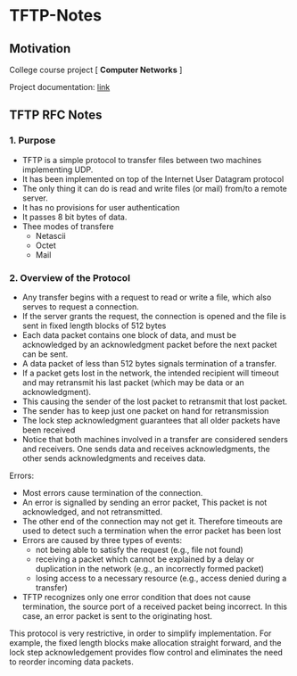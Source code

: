# TFTP-Notes

## Motivation 
College course project [ **Computer Networks** ] 

Project documentation: [link](https://docs.google.com/document/d/1vQJH0F5o-q8BFCIdrF1i1xWYHEXrPvaQRS7dgELmnpQ/edit?usp=sharing)


## TFTP RFC Notes

### 1. Purpose
- TFTP is a simple protocol to transfer files between two machines implementing UDP.
- It has been implemented on top of the Internet User Datagram protocol
- The only thing it can do is read and write files (or mail) from/to a remote server.
- It has no provisions for user authentication
- It passes 8 bit bytes of data.
- Thee modes of transfere
    - Netascii 
    - Octet
    - Mail

### 2. Overview of the Protocol
- Any transfer begins with a request to read or write a file, which
also serves to request a connection.
- If the server grants the request, the connection is opened and the file is sent in fixed length blocks of 512 bytes
- Each data packet contains one block of data, and must be acknowledged by an acknowledgment packet before the
next packet can be sent.
- A data packet of less than 512 bytes signals termination of a transfer. 
- If a packet gets lost in the network, the intended recipient will timeout and may retransmit his
last packet (which may be data or an acknowledgment).
- This causing the sender of the lost packet to retransmit that lost packet.
- The sender has to keep just one packet on hand for retransmission
- The lock step acknowledgment guarantees that all older packets have
been received
- Notice that both machines involved in a transfer are
considered senders and receivers. One sends data and receives
acknowledgments, the other sends acknowledgments and receives data.

Errors:
- Most errors cause termination of the connection.
- An error is signalled by sending an error packet, This packet is not acknowledged, and not retransmitted.
- The other end of the connection may not get it. Therefore timeouts are used to detect such a termination when the error packet has been lost
- Errors are caused by three types of events:
    - not being able to satisfy the request (e.g., file not found)
    - receiving a packet which cannot be explained by a delay or duplication in the network (e.g., an incorrectly formed packet)
    - losing access to a necessary resource (e.g., access denied during a transfer)
- TFTP recognizes only one error condition that does not cause
termination, the source port of a received packet being incorrect.
In this case, an error packet is sent to the originating host.


This protocol is very restrictive, in order to simplify
implementation. For example, the fixed length blocks make allocation
straight forward, and the lock step acknowledgement provides flow
control and eliminates the need to reorder incoming data packets.
